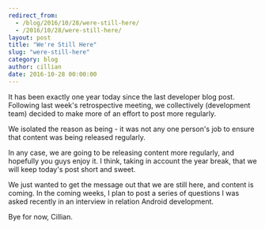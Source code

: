 ```yaml
---
redirect_from:
  - /blog/2016/10/28/were-still-here/
  - /2016/10/28/were-still-here/
layout: post
title: "We're Still Here"
slug: "were-still-here"
category: blog
author: cillian
date: 2016-10-28 00:00:00
---
```


It has been exactly one year today since the last developer blog post. Following last week's retrospective meeting, we collectively (development team) decided to make more of an effort to post more regularly.

We isolated the reason as being - it was not any one person's job to ensure that content was being released regularly.

In any case, we are going to be releasing content more regularly, and hopefully you guys enjoy it. I think, taking in account the year break, that we will keep today's post short and sweet.

We just wanted to get the message out that we are still here, and content is coming. In the coming weeks, I plan to post a series of questions I was asked recently in an interview in relation Android development.

Bye for now,
Cillian.

